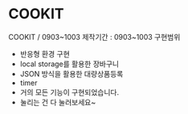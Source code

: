 # COOKIT
COOKIT / 0903~1003
제작기간 : 0903~1003
구현범위
- 반응형 환경 구현
- local storage를 활용한 장바구니
- JSON 방식을 활용한 대량상품등록
- timer
- 거의 모든 기능이 구현되었습니다.
- 눌리는 건 다 눌러보세요~
